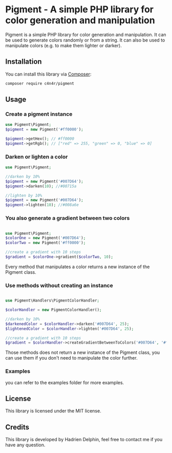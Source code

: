 # Pigment - A simple PHP library for color generation and manipulation

Pigment is a simple PHP library for color generation and manipulation. It can be used to generate colors randomly or from a string. It can also be used to manipulate colors (e.g. to make them lighter or darker).

## Installation

You can install this library via [Composer](https://getcomposer.org/):

```bash
composer require c4n4r/pigment
```

## Usage

### Create a pigment instance

```php
use Pigment\Pigment;
$pigment = new Pigment('#ff0000');

$pigment->getHex(); // #ff0000
$pigment->getRgb(); // ["red" => 255, "green" => 0, "blue" => 0]
```

### Darken or lighten a color

```php
use Pigment\Pigment;

//darken by 10%
$pigment = new Pigment('#007D64');
$pigment->darken(10); //#00715a

//lighten by 10%
$pigment = new Pigment('#007D64');
$pigment->lighten(10); //#008a6e
```

### You also generate a gradient between two colors

```php

use Pigment\Pigment;
$colorOne = new Pigment('#007D64');
$colorTwo = new Pigment('#ff0000');

//create a gradient with 10 steps
$gradient = $colorOne->gradient($colorTwo, 10);
```
Every method that manipulates a color returns a new instance of the Pigment class.

### Use methods without creating an instance

```php

use Pigment\Handlers\PigmentColorHandler;

$colorHandler = new PigmentColorHandler();

//darken by 10%
$darkenedColor = $colorHandler->darken('#007D64', 25);
$lightenedColor = $colorHandler->lighten('#007D64', 25);

//create a gradient with 10 steps
$gradient = $colorHandler->createGradientBetweenToColors('#007D64', '#ff0000', 10);
```

Those methods does not return a new instance of the Pigment class, you can use them if you don't need to manipulate the color further.

### Examples

you can refer to the examples folder for more examples.


## License

This library is licensed under the MIT license.

## Credits

This library is developed by Hadrien Delphin, feel free to contact me if you have any question.

